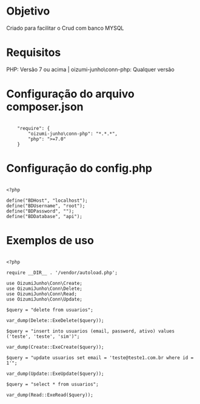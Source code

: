 # Objetivo
Criado para facilitar o Crud com banco MYSQL

# Requisitos
PHP: Versão 7 ou acima | oizumi-junho\conn-php: Qualquer versão

# Configuração do arquivo composer.json

```

    "require": {
        "oizumi-junho\conn-php": "*.*.*",
        "php": ">=7.0"
    }

```

# Configuração do config.php

```

<?php

define("BDHost", "localhost");
define("BDUsername", "root");
define("BDPassword", "");
define("BDDatabase", "api");

```

# Exemplos de uso

```

<?php

require __DIR__ . '/vendor/autoload.php';

use OizumiJunho\Conn\Create;
use OizumiJunho\Conn\Delete;
use OizumiJunho\Conn\Read;
use OizumiJunho\Conn\Update;

$query = "delete from usuarios";

var_dump(Delete::ExeDelete($query));

$query = "insert into usuarios (email, password, ativo) values ('teste', 'teste', 'sim')";

var_dump(Create::ExeCreate($query));

$query = "update usuarios set email = 'teste@teste1.com.br where id = 1'";

var_dump(Update::ExeUpdate($query));

$query = "select * from usuarios";

var_dump(Read::ExeRead($query));

```